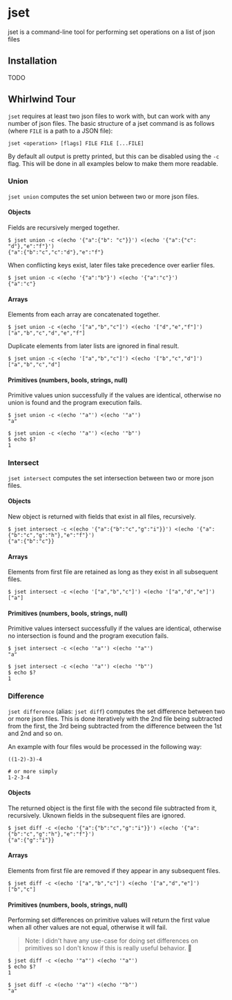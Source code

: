 # jset
jset is a command-line tool for performing set operations on a list of json files

## Installation

TODO

## Whirlwind Tour

`jset` requires at least two json files to work with, but can work with any number of json files. The basic structure of a jset command is as follows (where `FILE` is a path to a JSON file):

```
jset <operation> [flags] FILE FILE [...FILE]
```

By default all output is pretty printed, but this can be disabled using the `-c` flag. This will be done in all examples below to make them more readable.

### Union
`jset union` computes the set union between two or more json files.

#### Objects

Fields are recursively merged together.
```
$ jset union -c <(echo '{"a":{"b": "c"}}') <(echo '{"a":{"c": "d"},"e":"f"}')
{"a":{"b":"c","c":"d"},"e":"f"}
```

When conflicting keys exist, later files take precedence over earlier files.
```
$ jset union -c <(echo '{"a":"b"}') <(echo '{"a":"c"}')
{"a":"c"}
```

#### Arrays
Elements from each array are concatenated together.
```
$ jset union -c <(echo '["a","b","c"]') <(echo '["d","e","f"]')
["a","b","c","d","e","f"]
```

Duplicate elements from later lists are ignored in final result.
```
$ jset union -c <(echo '["a","b","c"]') <(echo '["b","c","d"]')
["a","b","c","d"]
```

#### Primitives (numbers, bools, strings, null)

Primitive values union successfully if the values are identical, otherwise no union is found and the program execution fails.
```
$ jset union -c <(echo '"a"') <(echo '"a"')
"a"
```

```
$ jset union -c <(echo '"a"') <(echo '"b"')
$ echo $?
1
```

### Intersect
`jset intersect` computes the set intersection between two or more json files.

#### Objects

New object is returned with fields that exist in all files, recursively.
```
$ jset intersect -c <(echo '{"a":{"b":"c","g":"i"}}') <(echo '{"a":{"b":"c","g":"h"},"e":"f"}')
{"a":{"b":"c"}}
```

#### Arrays
Elements from first file are retained as long as they exist in all subsequent files.
```
$ jset intersect -c <(echo '["a","b","c"]') <(echo '["a","d","e"]')
["a"]
```

#### Primitives (numbers, bools, strings, null)

Primitive values intersect successfully if the values are identical, otherwise no intersection is found and the program execution fails.
```
$ jset intersect -c <(echo '"a"') <(echo '"a"')
"a"
```

```
$ jset intersect -c <(echo '"a"') <(echo '"b"')
$ echo $?
1
```

### Difference
`jset difference` (alias: `jset diff`) computes the set difference between two or more json files. This is done iteratively with the 2nd file being subtracted from the first, the 3rd being subtracted from the difference between the 1st and 2nd and so on.

An example with four files would be processed in the following way:
```
((1-2)-3)-4

# or more simply
1-2-3-4
```

#### Objects

The returned object is the first file with the second file subtracted from it, recursively. Uknown fields in the subsequent files are ignored.
```
$ jset diff -c <(echo '{"a":{"b":"c","g":"i"}}') <(echo '{"a":{"b":"c","g":"h"},"e":"f"}')
{"a":{"g":"i"}}
```

#### Arrays
Elements from first file are removed if they appear in any subsequent files.
```
$ jset diff -c <(echo '["a","b","c"]') <(echo '["a","d","e"]')
["b","c"]
```

#### Primitives (numbers, bools, strings, null)

Performing set differences on primitive values will return the first value when all other values are not equal, otherwise it will fail.

> Note: I didn't have any use-case for doing set differences on primitives so I don't know if this is really useful behavior. :shrug:

```
$ jset diff -c <(echo '"a"') <(echo '"a"')
$ echo $?
1
```

```
$ jset diff -c <(echo '"a"') <(echo '"b"')
"a"
```

